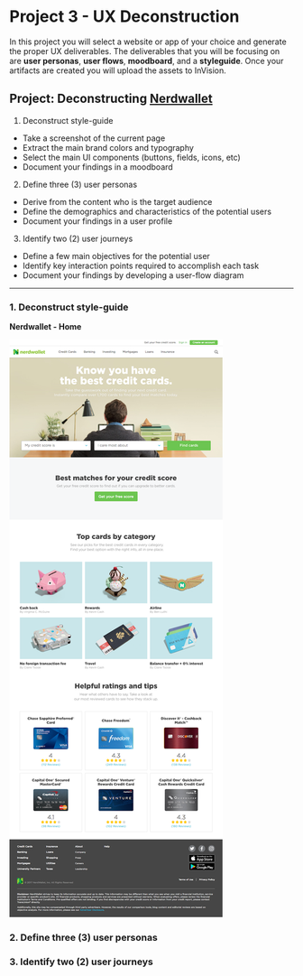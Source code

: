 # Project 3 - UX Deconstruction

In this project you will select a website or app of your choice and generate the proper UX deliverables. The deliverables that you will be focusing on are **user personas**, **user flows**, **moodboard**, and a **styleguide**. Once your artifacts are created you will upload the assets to InVision.


## Project: Deconstructing [Nerdwallet][1]


1. Deconstruct style-guide
  - Take a screenshot of the current page
  - Extract the main brand colors and typography
  - Select the main UI components (buttons, fields, icons, etc)
  - Document your findings in a moodboard

2. Define three (3) user personas
  - Derive from the content who is the target audience
  - Define the demographics and characteristics of the potential users
  - Document your findings in a user profile

3. Identify two (2) user journeys
  - Define a few main objectives for the potential user
  - Identify key interaction points required to accomplish each task
  - Document your findings by developing a user-flow diagram


- - -

### 1. Deconstruct style-guide


**Nerdwallet - Home**

![Sketches](img/01-screenshot.png)




### 2. Define three (3) user personas




### 3. Identify two (2) user journeys








[1]: https://www.nerdwallet.com/
